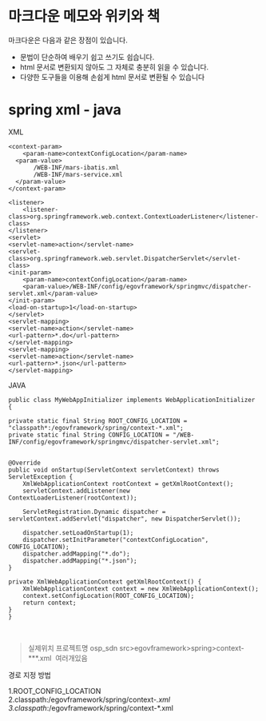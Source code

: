 <h1> 마크다운 메모와 위키와 책 </h1>
<p> 마크다운은 다음과 같은 장점이 있습니다.</p>
<ul>
	<li> 문법이 단순하여 배우기 쉽고 쓰기도 쉽습니다. </li>
    <li> html 문서로 변환되지 않아도 그 자체로 충분히 읽을 수 있습니다. </li>
    <li> 다양한 도구들을 이용해 손쉽게 html 문서로 변환될 수 있습니다 </li>
</ul>


<h1> spring xml - java </h1>


<p>XML</p>

    <context-param>
        <param-name>contextConfigLocation</param-name>
      <param-value>
           /WEB-INF/mars-ibatis.xml 
           /WEB-INF/mars-service.xml 
      </param-value>
    </context-param>

    <listener>
        <listener-class>org.springframework.web.context.ContextLoaderListener</listener-class>
    </listener>
    <servlet>
	<servlet-name>action</servlet-name>
	<servlet-class>org.springframework.web.servlet.DispatcherServlet</servlet-class>
	<init-param>
		<param-name>contextConfigLocation</param-name>
		<param-value>/WEB-INF/config/egovframework/springmvc/dispatcher-servlet.xml</param-value>
	</init-param>
	<load-on-startup>1</load-on-startup>
    </servlet>
    <servlet-mapping>
	<servlet-name>action</servlet-name>
	<url-pattern>*.do</url-pattern>
    </servlet-mapping>
    <servlet-mapping>
	<servlet-name>action</servlet-name>
	<url-pattern>*.json</url-pattern>
    </servlet-mapping>

<p>JAVA</p>

    public class MyWebAppInitializer implements WebApplicationInitializer {

	private static final String ROOT_CONFIG_LOCATION = "classpath*:/egovframework/spring/context-*.xml";
	private static final String CONFIG_LOCATION = "/WEB-INF/config/egovframework/springmvc/dispatcher-servlet.xml";
	
	
	@Override
	public void onStartup(ServletContext servletContext) throws ServletException {
		XmlWebApplicationContext rootContext = getXmlRootContext();
		servletContext.addListener(new ContextLoaderListener(rootContext));
		
		ServletRegistration.Dynamic dispatcher = servletContext.addServlet("dispatcher", new DispatcherServlet());
       
		dispatcher.setLoadOnStartup(1);
		dispatcher.setInitParameter("contextConfigLocation", CONFIG_LOCATION);
		dispatcher.addMapping("*.do");
		dispatcher.addMapping("*.json");
	}
	
	private XmlWebApplicationContext getXmlRootContext() {
		XmlWebApplicationContext context = new XmlWebApplicationContext();
		context.setConfigLocation(ROOT_CONFIG_LOCATION);
		return context;
	}
    }
    
> 실제위치
> 프로젝트명 osp_sdn
> src>egovframework>spring>context-***.xml  여러개있음

<p>경로 지정 방법</p>

1.ROOT_CONFIG_LOCATION 
2.classpath:/egovframework/spring/context-*.xml
3.classpath*:/egovframework/spring/context-*.xml
